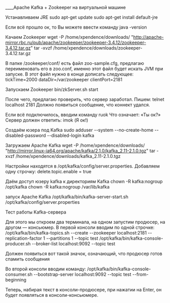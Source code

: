 ____Apache Kafka + Zookeeper на виртуальной машине

Устанавливаем JRE
sudo apt-get update
sudo apt-get install default-jre

Если всё прошло ок, то Вы можете ввести команду
java -version

Качаем Zookeeper
wget -P /home/xpendence/downloads/ "http://apache-mirror.rbc.ru/pub/apache/zookeeper/zookeeper-3.4.12/zookeeper-3.4.12.tar.gz"
tar -xvzf /home/xpendence/downloads/zookeeper-3.4.12.tar.gz

В папке /zookeeper/conf/ есть файл zoo-sample.cfg, предлагаю переименовать его в zoo.conf, именно этот файл будет искать JVM при запуске. В этот файл нужно в конце дописать следующее:
tickTime=2000
dataDir=/var/zookeeper
clientPort=2181

Запускаем Zookeeper
bin/zkServer.sh start

После чего, предлагаю проверить, что сервер заработал. Пишем:
telnet localhost 2181
Должно появиться сообщение, что коннект удался. 

Если всё подключилось, вводим команду
ruok
Что означает: «Ты ок?» Сервер должен ответить:
imok (Я ок!)

Создаём юзера под Kafka
sudo adduser --system --no-create-home --disabled-password --disabled-login kafka

Загружаем Apache Kafka
wget -P /home/xpendence/downloads/ "http://mirror.linux-ia64.org/apache/kafka/2.1.0/kafka_2.11-2.1.0.tgz"
tar -xvzf /home/xpendence/downloads/kafka_2.11-2.1.0.tgz

Настройки находятся в /opt/kafka/config/server.properties. Добавляем одну строчку:
delete.topic.enable = true

Даём доступ юзеру kafka к директориям Kafka
chown -R kafka:nogroup /opt/kafka
chown -R kafka:nogroup /var/lib/kafka

запуск Apache Kafka
/opt/kafka/bin/kafka-server-start.sh /opt/kafka/config/server.properties

Тест работы Kafka-сервера

Для этого мы откроем два терминала, на одном запустим продюсер, на другом — консьюмер.
В первой консоли вводим по одной строчке:
/opt/kafka/bin/kafka-topics.sh --create --zookeeper localhost:2181 --replication-factor 1 --partitions 1 --topic test
/opt/kafka/bin/kafka-console-producer.sh --broker-list localhost:9092 --topic test

Должен появиться вот такой значок, означающий, что продюсер готов спамить сообщения

Во второй консоли вводим команду:
/opt/kafka/bin/kafka-console-consumer.sh --bootstrap-server localhost:9092 --topic test --from-beginning

Теперь, набирая текст в консоли-продюсере, при нажатии на Enter, он будет появляться в консоли-консьюмере.
